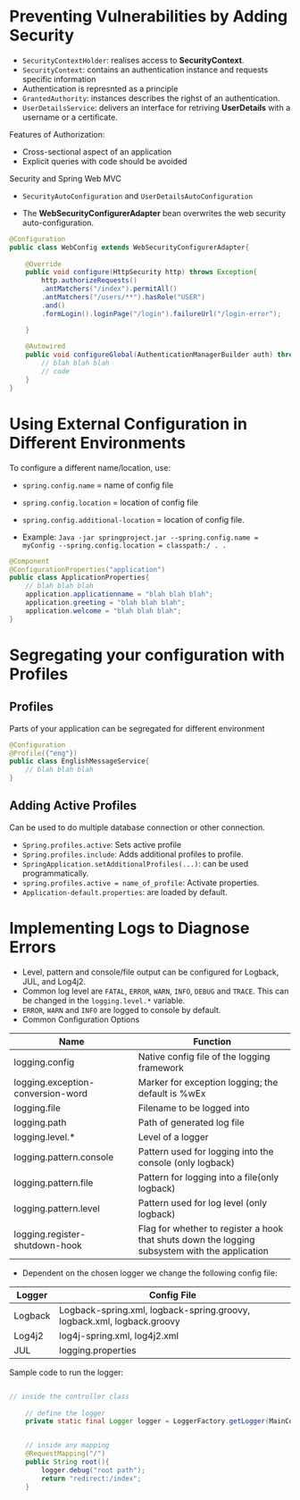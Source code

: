 # Preventing Vulnerabilities by Adding Security

- `SecurityContextHolder`: realises access to **SecurityContext**.
- `SecurityContext`: contains an authentication instance and requests specific information 
- Authentication is represnted as a principle
- `GrantedAuthority`: instances describes the righst of an authentication. 
- `UserDetailsService`: delivers an interface for retriving **UserDetails** with a username or a certificate. 


Features of Authorization: 

- Cross-sectional aspect of an application 
- Explicit queries with code should be avoided 

Security and Spring Web MVC

- `SecurityAutoConfiguration` and `UserDetailsAutoConfiguration`

- The **WebSecurityConfigurerAdapter** bean overwrites the web security auto-configuration. 

```java
@Configuration 
public class WebConfig extends WebSecurityConfigurerAdapter{
    
    @Override
    public void configure(HttpSecurity http) throws Exception{
        http.authorizeRequests()
        .antMatchers("/index").permitAll()
        .antMatchers("/users/**").hasRole("USER")
        .and()
        .formLogin().loginPage("/login").failureUrl("/login-error");

    }
    
    @Autowired 
    public void configureGlobal(AuthenticationManagerBuilder auth) throws Exception{
        // blah blah blah 
        // code 
    }
}
```

# Using External Configuration in Different Environments 

To configure a different name/location, use:
- `spring.config.name` = name of config file
- `spring.config.location` = location of config file
- `spring.config.additional-location` = location of config file. 

- Example: `Java -jar springproject.jar --spring.config.name = myConfig --spring.config.location = classpath:/ . .`

```java
@Component
@ConfigurationProperties("application")
public class ApplicationProperties{
    // blah blah blah
    application.applicationname = "blah blah blah";
    application.greeting = "blah blah blah";
    application.welcome = "blah blah blah";
}
```
# Segregating your configuration with Profiles

## Profiles 

Parts of your application can be segregated for different environment

```java
@Configuration
@Profile({"eng"})
public class EnglishMessageService{
    // blah blah blah 
}
```

## Adding Active Profiles

Can be used to do multiple database connection or other connection. 

- `Spring.profiles.active`: Sets active profile
- `Spring.profiles.include`: Adds additional profiles to profile.
- `SpringApplication.setAdditionalProfiles(...)`: can be used programmatically.
- `spring.profiles.active = name_of_profile`: Activate properties. 
- `Application-default.properties`: are loaded by default.

# Implementing Logs to Diagnose Errors

- Level, pattern and console/file output can be configured for Logback, JUL, and Log4j2. 
- Common log level are `FATAL`, `ERROR`, `WARN`, `INFO`, `DEBUG` and `TRACE`. This can be changed in the `logging.level.*` variable. 
- `ERROR`, `WARN` and `INFO` are logged to console by default. 
- Common Configuration Options


|Name|Function|
|---|---|
|logging.config| Native config file of the logging framework|
|logging.exception-conversion-word|Marker for exception logging; the default is %wEx|
|logging.file| Filename to be logged into|
|logging.path| Path of generated log file|
|logging.level.\*| Level of a logger|
|logging.pattern.console| Pattern used for logging into the console (only logback)|
|logging.pattern.file| Pattern for logging into a file(only logback)|
|logging.pattern.level| Pattern used for log level (only logback)|
|logging.register-shutdown-hook| Flag for whether to register a hook that shuts down the logging subsystem with the application|



- Dependent on the chosen logger we change the following config file: 


|Logger|Config File|
|---|---|
|Logback| Logback-spring.xml, logback-spring.groovy, logback.xml, logback.groovy|
|Log4j2|log4j-spring.xml, log4j2.xml|
|JUL| logging.properties|


Sample code to run the logger: 

```java

// inside the controller class
    
    // define the logger 
    private static final Logger logger = LoggerFactory.getLogger(MainController.class);


    // inside any mapping
    @RequestMapping("/")
    public String root(){
        logger.debug("root path");
        return "redirect:/index";
    }


```
